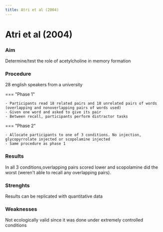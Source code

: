 ```yaml
---
title: Atri et al (2004)
---
```

# Atri et al (2004)

### Aim
Determine/test the role of acetylcholine in memory formation

### Procedure
28 english speakers from a university

=== "Phase 1"
  ```
  - Participants read 18 related pairs and 18 unrelated pairs of words (overlapping and nonoverlapping pairs of words used)
  - Given one word and asked to give its pair
  - Between recall, participants perform distractor tasks
  ```
=== "Phase 2"
  ```
  - Allocate participants to one of 3 conditions. No injection, glycopyrrolate injected or scopolamine injected
  - Same procedure as phase 1
  ```

### Results
In all 3 conditions,overlapping pairs scored lower and scopolamine did the worst (weren't able to recall any overlapping pairs).

### Strenghts
Results can be replicated with quantitative data

### Weaknesses
Not ecologically valid since it was done under extremely controlled conditions

